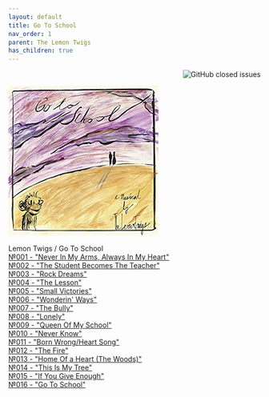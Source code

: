 ```yaml
---
layout: default
title: Go To School
nav_order: 1   
parent: The Lemon Twigs
has_children: true 
---  
```


<p align="right">
   <img alt="GitHub closed issues" src="https://img.shields.io/github/issues-closed-raw/januarythirtyfirst/translatesongs">
</p>  

![Go To School](img/coverGoToSchool.jpg)

Lemon Twigs / Go To School   
[№001 - "Never In My Arms, Always In My Heart"](https://januarythirtyfirst.github.io/TranslateSongs/LemonTwigs/GoToSchool/NeverInMyArmsAlwaysInMyHeart)  
[№002 - "The Student Becomes The Teacher"](https://januarythirtyfirst.github.io/TranslateSongs/LemonTwigs/GoToSchool/002.%20TheStudentBecomesTheTeacher)  
[№003 - "Rock Dreams"](https://januarythirtyfirst.github.io/TranslateSongs/LemonTwigs/GoToSchool/003.%20RockDreams)  
[№004 - "The Lesson"](https://januarythirtyfirst.github.io/TranslateSongs/LemonTwigs/GoToSchool/004.%20Lesson)  
[№005 - "Small Victories"](https://januarythirtyfirst.github.io/TranslateSongs/LemonTwigs/GoToSchool/005.%20SmallVictories)  
[№006 - "Wonderin' Ways"](https://januarythirtyfirst.github.io/TranslateSongs/LemonTwigs/GoToSchool/006.%20WonderinWays)  
[№007 - "The Bully"](https://januarythirtyfirst.github.io/TranslateSongs/LemonTwigs/GoToSchool/007.%20TheBully)    
[№008 - "Lonely"](https://januarythirtyfirst.github.io/TranslateSongs/LemonTwigs/GoToSchool/008.%20Lonely)  
[№009 - "Queen Of My School"](https://januarythirtyfirst.github.io/TranslateSongs/LemonTwigs/GoToSchool/009.%20QueenOfMySchool)  
[№010 - "Never Know"](https://januarythirtyfirst.github.io/TranslateSongs/LemonTwigs/GoToSchool/010.%20NeverKnow)  
[№011 - "Born Wrong/Heart Song"](https://januarythirtyfirst.github.io/TranslateSongs/LemonTwigs/GoToSchool/011.%20BornWrongHeartSong)  
[№012 - "The Fire"](https://januarythirtyfirst.github.io/TranslateSongs/LemonTwigs/GoToSchool/012.%20Fire)  
[№013 - "Home Of a Heart (The Woods)"](https://januarythirtyfirst.github.io/TranslateSongs/LemonTwigs/GoToSchool/013.%20HomeofAHeartTheWoods)  
[№014 - "This Is My Tree"](https://januarythirtyfirst.github.io/TranslateSongs/LemonTwigs/GoToSchool/014.%20ThisIsMyTree)  
[№015 - "If You Give Enough"](https://januarythirtyfirst.github.io/TranslateSongs/LemonTwigs/GoToSchool/015.%20IfYouGiveEnough)  
[№016 - "Go To School"](https://januarythirtyfirst.github.io/TranslateSongs/LemonTwigs/GoToSchool/016.%20GoToSchool)  
